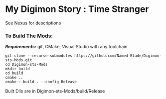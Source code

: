 # My Digimon Story : Time Stranger

See Nexus for descriptions

[](https://www.nexusmods.com/)

### To Build The Mods:

**_Requirements:_** git, CMake, Visual Studio with any toolchain
```
git clone --recurse-submodules https://github.com/Named-Blade/Digimon-sts-Mods.git
cd Digimon-sts-Mods
mkdir build
cd build
cmake ..
cmake --build . --config Release
```
Built Dlls are in Digimon-sts-Mods/build/Release
